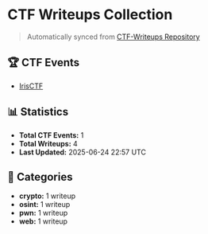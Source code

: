 # CTF Writeups Collection

> Automatically synced from [CTF-Writeups Repository](https://github.com/tham-le/CTF-Writeups)

## 🏆 CTF Events

- [IrisCTF](./IrisCTF/)

## 📊 Statistics

- **Total CTF Events:** 1
- **Total Writeups:** 4
- **Last Updated:** 2025-06-24 22:57 UTC

## 📂 Categories

- **crypto:** 1 writeup
- **osint:** 1 writeup
- **pwn:** 1 writeup
- **web:** 1 writeup